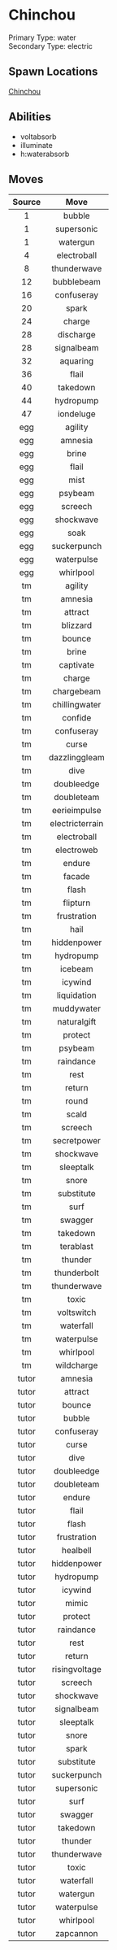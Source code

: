# Chinchou  
Primary Type: water  
Secondary Type: electric  
  
## Spawn Locations  
[Chinchou](/data/spawn_presets/chinchou.md)  
  
## Abilities  
  * voltabsorb
  * illuminate
  * h:waterabsorb
  
  
## Moves  
  
| Source | Move |  
|:---:|:---:|  
| 1 | bubble |  
| 1 | supersonic |  
| 1 | watergun |  
| 4 | electroball |  
| 8 | thunderwave |  
| 12 | bubblebeam |  
| 16 | confuseray |  
| 20 | spark |  
| 24 | charge |  
| 28 | discharge |  
| 28 | signalbeam |  
| 32 | aquaring |  
| 36 | flail |  
| 40 | takedown |  
| 44 | hydropump |  
| 47 | iondeluge |  
| egg | agility |  
| egg | amnesia |  
| egg | brine |  
| egg | flail |  
| egg | mist |  
| egg | psybeam |  
| egg | screech |  
| egg | shockwave |  
| egg | soak |  
| egg | suckerpunch |  
| egg | waterpulse |  
| egg | whirlpool |  
| tm | agility |  
| tm | amnesia |  
| tm | attract |  
| tm | blizzard |  
| tm | bounce |  
| tm | brine |  
| tm | captivate |  
| tm | charge |  
| tm | chargebeam |  
| tm | chillingwater |  
| tm | confide |  
| tm | confuseray |  
| tm | curse |  
| tm | dazzlinggleam |  
| tm | dive |  
| tm | doubleedge |  
| tm | doubleteam |  
| tm | eerieimpulse |  
| tm | electricterrain |  
| tm | electroball |  
| tm | electroweb |  
| tm | endure |  
| tm | facade |  
| tm | flash |  
| tm | flipturn |  
| tm | frustration |  
| tm | hail |  
| tm | hiddenpower |  
| tm | hydropump |  
| tm | icebeam |  
| tm | icywind |  
| tm | liquidation |  
| tm | muddywater |  
| tm | naturalgift |  
| tm | protect |  
| tm | psybeam |  
| tm | raindance |  
| tm | rest |  
| tm | return |  
| tm | round |  
| tm | scald |  
| tm | screech |  
| tm | secretpower |  
| tm | shockwave |  
| tm | sleeptalk |  
| tm | snore |  
| tm | substitute |  
| tm | surf |  
| tm | swagger |  
| tm | takedown |  
| tm | terablast |  
| tm | thunder |  
| tm | thunderbolt |  
| tm | thunderwave |  
| tm | toxic |  
| tm | voltswitch |  
| tm | waterfall |  
| tm | waterpulse |  
| tm | whirlpool |  
| tm | wildcharge |  
| tutor | amnesia |  
| tutor | attract |  
| tutor | bounce |  
| tutor | bubble |  
| tutor | confuseray |  
| tutor | curse |  
| tutor | dive |  
| tutor | doubleedge |  
| tutor | doubleteam |  
| tutor | endure |  
| tutor | flail |  
| tutor | flash |  
| tutor | frustration |  
| tutor | healbell |  
| tutor | hiddenpower |  
| tutor | hydropump |  
| tutor | icywind |  
| tutor | mimic |  
| tutor | protect |  
| tutor | raindance |  
| tutor | rest |  
| tutor | return |  
| tutor | risingvoltage |  
| tutor | screech |  
| tutor | shockwave |  
| tutor | signalbeam |  
| tutor | sleeptalk |  
| tutor | snore |  
| tutor | spark |  
| tutor | substitute |  
| tutor | suckerpunch |  
| tutor | supersonic |  
| tutor | surf |  
| tutor | swagger |  
| tutor | takedown |  
| tutor | thunder |  
| tutor | thunderwave |  
| tutor | toxic |  
| tutor | waterfall |  
| tutor | watergun |  
| tutor | waterpulse |  
| tutor | whirlpool |  
| tutor | zapcannon |  
  
